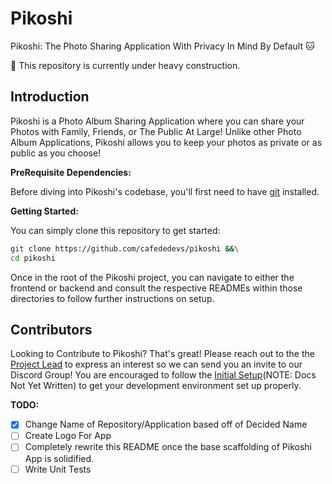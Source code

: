 # Pikoshi

Pikoshi: The Photo Sharing Application With Privacy In Mind By Default 🐱

:construction: This repository is currently under heavy construction.

## Introduction

Pikoshi is a Photo Album Sharing Application where you can share your Photos
with Family, Friends, or The Public At Large! Unlike other Photo Album
Applications, Pikoshi allows you to keep your photos as private or as public as
you choose!

**PreRequisite Dependencies:**

Before diving into Pikoshi's codebase, you'll first need to have
[git](https://git-scm.com/book/en/v2/Getting-Started-Installing-Git) installed.

**Getting Started:**

You can simply clone this repository to get started:

```sh
git clone https://github.com/cafededevs/pikoshi &&\
cd pikoshi
```

Once in the root of the Pikoshi project, you can navigate to either the frontend
or backend and consult the respective READMEs within those directories to follow
further instructions on setup.

## Contributors

Looking to Contribute to Pikoshi? That's great! Please reach out to the the
[Project Lead](https://github.com/tomit4) to express an interest so we can send
you an invite to our Discord Group! You are encouraged to follow the
[Initial Setup](./docs/initial_setup.md)(NOTE: Docs Not Yet Written) to get your
development environment set up properly.

**TODO:**

- [x] Change Name of Repository/Application based off of Decided Name
- [ ] Create Logo For App
- [ ] Completely rewrite this README once the base scaffolding of Pikoshi App is
      solidified.
- [ ] Write Unit Tests
